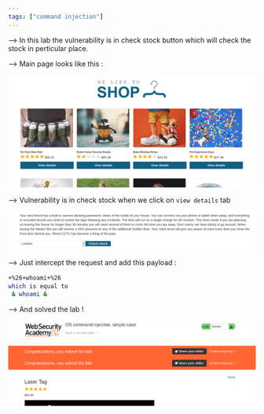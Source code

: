 ```yaml
---
tags: ["command injection"]
---
```


--> In this lab the vulnerability is in check stock button which will check the stock in perticular place.

--> Main page looks like this :

![](Attachments/Pastedimage20220120115138.png)

--> Vulnerability is in check stock when we click on `view details` tab

![](Attachments/Pastedimage20220120115217.png)

--> Just intercept the request and add this payload :

```bash
+%26+whoami+%26
which is equal to
 & whoami &
```

--> And solved the lab !

![](Attachments/Pastedimage20220120114946.png)
